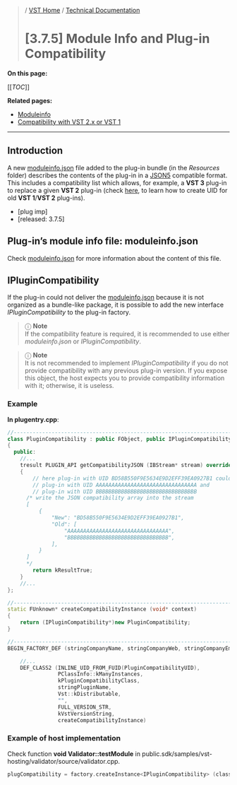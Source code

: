 >/ [VST Home](../../../) / [Technical Documentation](../../Index.md)
>
># \[3.7.5\] Module Info and Plug-in Compatibility

**On this page:**

[[_TOC_]]

**Related pages:**

- [Moduleinfo](../../../Technical+Documentation/VST+Module+Architecture/ModuleInfo-JSON.md)
- [Compatibility with VST 2.x or VST 1](../../../FAQ/Compatibility+with+VST+2.x+or+VST+1.md)

---

## Introduction

A new [moduleinfo.json](../../../Technical+Documentation/VST+Module+Architecture/ModuleInfo-JSON.md) file added to the plug-in bundle (in the *Resources* folder) describes the contents of the plug-in in a [JSON5](http://json5.org) compatible format. This includes a compatibility list which allows, for example, a **VST 3** plug-in to replace a given **VST 2** plug-in (check [here](../../../FAQ/Compatibility+with+VST+2.x+or+VST+1.md), to learn how to create UID for old **VST 1**/**VST 2** plug-ins).

- \[plug imp\]
- \[released: 3.7.5\]

## Plug-in’s module info file: moduleinfo.json

Check [moduleinfo.json](../../../Technical+Documentation/VST+Module+Architecture/ModuleInfo-JSON.md) for more information about the content of this file.

## IPluginCompatibility

If the plug-in could not deliver the [moduleinfo.json](../../../Technical+Documentation/VST+Module+Architecture/ModuleInfo-JSON.md) because it is not organized as a bundle-like package, it is possible to add the new interface *IPluginCompatibility* to the plug-in factory.

>ⓘ **Note**\
If the compatibility feature is required, it is recommended to use either *moduleinfo.json* or *IPluginCompatibility*.

>ⓘ **Note**\
It is not recommended to implement *IPluginCompatibility* if you do not provide compatibility with any previous plug-in version. If you expose this object, the host expects you to provide compatibility information with it; otherwise, it is useless.

### Example

**In plugentry.cpp**:

``` c++
//------------------------------------------------------------------------
class PluginCompatibility : public FObject, public IPluginCompatibility
{
  public:
    //...
    tresult PLUGIN_API getCompatibilityJSON (IBStream* stream) override
    {
        // here plug-in with UID BD58B550F9E5634E9D2EFF39EA0927B1 could replace 
        // plug-in with UID AAAAAAAAAAAAAAAAAAAAAAAAAAAAAAAA and
        // plug-in with UID BBBBBBBBBBBBBBBBBBBBBBBBBBBBBBBB
      /* write the JSON compatibility array into the stream
      [
          {
              "New": "BD58B550F9E5634E9D2EFF39EA0927B1",
              "Old": [
                  "AAAAAAAAAAAAAAAAAAAAAAAAAAAAAAAA",
                  "BBBBBBBBBBBBBBBBBBBBBBBBBBBBBBBB",
              ],
          }
      ]
      */
	    return kResultTrue;
    }
    //... 
};

//------------------------------------------------------------------------
static FUnknown* createCompatibilityInstance (void* context)
{
	return (IPluginCompatibility*)new PluginCompatibility;
}

//------------------------------------------------------------------------
BEGIN_FACTORY_DEF (stringCompanyName, stringCompanyWeb, stringCompanyEmail)

    //...
    DEF_CLASS2 (INLINE_UID_FROM_FUID(PluginCompatibilityUID),
				PClassInfo::kManyInstances,
				kPluginCompatibilityClass,
				stringPluginName,
				Vst::kDistributable,
				"",
				FULL_VERSION_STR,
				kVstVersionString,
				createCompatibilityInstance)
```

### Example of host implementation

Check function **void Validator::testModule** in public.sdk/samples/vst-hosting/validator/source/validator.cpp.

``` c++
plugCompatibility = factory.createInstance<IPluginCompatibility> (classInfo.ID ());
```
